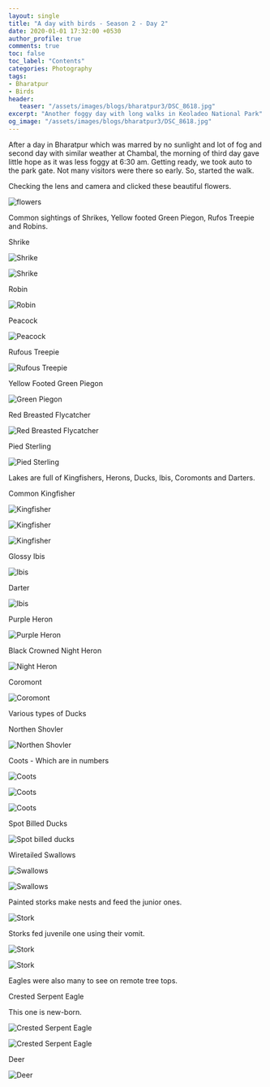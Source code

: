 ```yaml
---
layout: single
title: "A day with birds - Season 2 - Day 2"
date: 2020-01-01 17:32:00 +0530
author_profile: true
comments: true
toc: false
toc_label: "Contents"
categories: Photography
tags:
- Bharatpur
- Birds
header:
   teaser: "/assets/images/blogs/bharatpur3/DSC_8618.jpg"
excerpt: "Another foggy day with long walks in Keoladeo National Park"
og_image: "/assets/images/blogs/bharatpur3/DSC_8618.jpg"
---
```


After a day in Bharatpur which was marred by no sunlight and lot of fog and second day with similar weather at Chambal, the morning of third day gave little hope as it was less foggy at 6:30 am. Getting ready, we took auto to the park gate. Not many visitors were there so early. So, started the walk. 

Checking the lens and camera and clicked these beautiful flowers.

![flowers]({{site.url}}/assets/images/blogs/bharatpur3/DSC_8341.jpg)

Common sightings of Shrikes, Yellow footed Green Piegon, Rufos Treepie and Robins.

Shrike

![Shrike]({{site.url}}/assets/images/blogs/bharatpur3/DSC_8346.jpg)

![Shrike]({{site.url}}/assets/images/blogs/bharatpur3/DSC_8388.jpg)

Robin

![Robin]({{site.url}}/assets/images/blogs/bharatpur3/DSC_8794.jpg)

Peacock

![Peacock]({{site.url}}/assets/images/blogs/bharatpur3/DSC_8618.jpg)

Rufous Treepie

![Rufous Treepie]({{site.url}}/assets/images/blogs/bharatpur3/DSC_8374.jpg)

Yellow Footed Green Piegon

![Green Piegon]({{site.url}}/assets/images/blogs/bharatpur3/DSC_8419.jpg)

Red Breasted Flycatcher

![Red Breasted Flycatcher]({{site.url}}/assets/images/blogs/bharatpur3/DSC_9730.jpg)

Pied Sterling

![Pied Sterling]({{site.url}}/assets/images/blogs/bharatpur3/DSC_0025.jpg)

Lakes are full of Kingfishers, Herons, Ducks, Ibis, Coromonts and Darters.

Common Kingfisher

![Kingfisher]({{site.url}}/assets/images/blogs/bharatpur3/DSC_9173.jpg)

![Kingfisher]({{site.url}}/assets/images/blogs/bharatpur3/DSC_9222.jpg)

![Kingfisher]({{site.url}}/assets/images/blogs/bharatpur3/DSC_0002.jpg)

Glossy Ibis

![Ibis]({{site.url}}/assets/images/blogs/bharatpur3/DSC_9182.jpg)

Darter

![Ibis]({{site.url}}/assets/images/blogs/bharatpur3/DSC_9702.jpg)

Purple Heron

![Purple Heron]({{site.url}}/assets/images/blogs/bharatpur3/DSC_8995.jpg)

Black Crowned Night Heron

![Night Heron]({{site.url}}/assets/images/blogs/bharatpur3/DSC_9638.jpg)

Coromont

![Coromont]({{site.url}}/assets/images/blogs/bharatpur3/DSC_9270.jpg)

Various types of Ducks

Northen Shovler

![Northen Shovler]({{site.url}}/assets/images/blogs/bharatpur3/DSC_9139.jpg)

Coots - Which are in numbers

![Coots]({{site.url}}/assets/images/blogs/bharatpur3/DSC_9230.jpg)

![Coots]({{site.url}}/assets/images/blogs/bharatpur3/DSC_9333.jpg)

![Coots]({{site.url}}/assets/images/blogs/bharatpur3/DSC_9677.jpg)

Spot Billed Ducks

![Spot billed ducks]({{site.url}}/assets/images/blogs/bharatpur3/DSC_9339.jpg)

Wiretailed Swallows

![Swallows]({{site.url}}/assets/images/blogs/bharatpur3/DSC_9307.jpg)

![Swallows]({{site.url}}/assets/images/blogs/bharatpur3/DSC_9534.jpg)

Painted storks make nests and feed the junior ones.

![Stork]({{site.url}}/assets/images/blogs/bharatpur3/DSC_9383.jpg)

Storks fed juvenile one using their vomit.

![Stork]({{site.url}}/assets/images/blogs/bharatpur3/DSC_9463.jpg)

![Stork]({{site.url}}/assets/images/blogs/bharatpur3/DSC_9572.jpg)

Eagles were also many to see on remote tree tops. 

Crested Serpent Eagle 

This one is new-born.

![Crested Serpent Eagle]({{site.url}}/assets/images/blogs/bharatpur3/DSC_8521.jpg)

![Crested Serpent Eagle]({{site.url}}/assets/images/blogs/bharatpur3/DSC_9602.jpg)

Deer

![Deer]({{site.url}}/assets/images/blogs/bharatpur3/DSC_8711.jpg)

